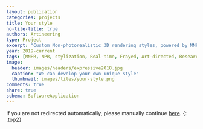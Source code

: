 ```yaml
---
layout: publication
categories: projects
title: Your style
no-tile-title: true
authors: Artineering
type: Project
excerpt: "Custom Non-photorealistic 3D rendering styles, powered by MNPRX."
year: 2019-current
tags: [MNPR, NPR, stylization, Real-time, Frayed, Art-directed, Research, Maya, Software]
image:
  header: images/headers/expressive2018.jpg
  caption: "We can develop your own unique style"
  thumbnail: images/tiles/your-style.png
comments: true
share: true
schema: SoftwareApplication
---
```


<script>window.location.href = "/software/MNPRX/#customization"</script>
If you are not redirected automatically, please manually continue [here](https://artineering.io/software/MNPRX/#customization).
{: .top2}
